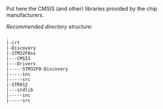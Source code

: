Put here the CMSIS (and other) libraries provided by the chip manufacturers.

*Recommended directory structure:*

    .
    |-crt
    |-Discovery
    |-STM32F0xx
    |---CMSIS
    |---Drivers
    |-----STM32F0-Discovery
    |-----inc
    |-----src
    |-STR912
    |---stdlib
    |-----inc
    |-----src

